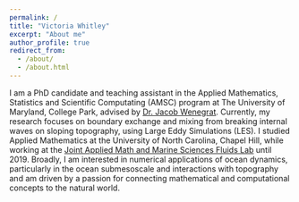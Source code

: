 ```yaml
---
permalink: /
title: "Victoria Whitley"
excerpt: "About me"
author_profile: true
redirect_from: 
  - /about/
  - /about.html
---
```


I am a PhD candidate and teaching assistant in the Applied Mathematics, Statistics and Scientific Computating (AMSC) program at The University of Maryland, College Park, advised by [Dr. Jacob Wenegrat](https://wenegrat.github.io). Currently, my research focuses on boundary exchange and mixing from breaking internal waves on sloping topography, using Large Eddy Simulations (LES). I studied Applied Mathematics at the University of North Carolina, Chapel Hill, while working at the [Joint Applied Math and Marine Sciences Fluids Lab](https://amath.unc.edu/research/fluid-mechanics/fluids-lab/) until 2019. Broadly, I am interested in numerical applications of ocean dynamics, particularly in the ocean submesoscale and interactions with topography and am driven by a passion for connecting mathematical and computational concepts to the natural world. 
